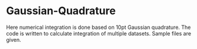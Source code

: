 # Gaussian-Quadrature
Here numerical integration is done based on 10pt Gaussian quadrature. The code is written to calculate integration of multiple datasets. Sample files are given.
